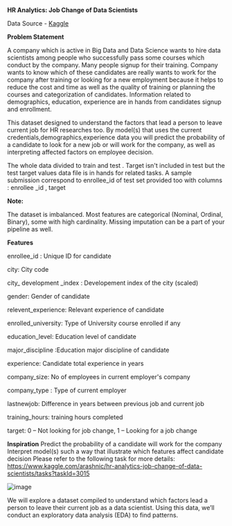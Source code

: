 **HR Analytics: Job Change of Data Scientists**


Data Source - [Kaggle](https://www.kaggle.com/datasets/arashnic/hr-analytics-job-change-of-data-scientists?select=sample_submission.csv)

**Problem Statement**

A company which is active in Big Data and Data Science wants to hire data scientists among people who successfully pass some courses which conduct by the company. Many people signup for their training. Company wants to know which of these candidates are really wants to work for the company after training or looking for a new employment because it helps to reduce the cost and time as well as the quality of training or planning the courses and categorization of candidates. Information related to demographics, education, experience are in hands from candidates signup and enrollment.

This dataset designed to understand the factors that lead a person to leave current job for HR researches too. By model(s) that uses the current credentials,demographics,experience data you will predict the probability of a candidate to look for a new job or will work for the company, as well as interpreting affected factors on employee decision.

The whole data divided to train and test . Target isn't included in test but the test target values data file is in hands for related tasks. A sample submission correspond to enrollee_id of test set provided too with columns : enrollee _id , target

**Note:**

The dataset is imbalanced.
Most features are categorical (Nominal, Ordinal, Binary), some with high cardinality.
Missing imputation can be a part of your pipeline as well.

**Features**

enrollee_id : Unique ID for candidate

city: City code

city_ development _index : Developement index of the city (scaled)

gender: Gender of candidate

relevent_experience: Relevant experience of candidate

enrolled_university: Type of University course enrolled if any

education_level: Education level of candidate

major_discipline :Education major discipline of candidate

experience: Candidate total experience in years

company_size: No of employees in current employer's company

company_type : Type of current employer

lastnewjob: Difference in years between previous job and current job

training_hours: training hours completed

target: 0 – Not looking for job change, 1 – Looking for a job change

**Inspiration**
Predict the probability of a candidate will work for the company
Interpret model(s) such a way that illustrate which features affect candidate decision
Please refer to the following task for more details:
https://www.kaggle.com/arashnic/hr-analytics-job-change-of-data-scientists/tasks?taskId=3015





![image](https://user-images.githubusercontent.com/109312561/182495260-9f76779d-fb48-4dce-8b2d-eec9a5464f3a.png)


We will explore a dataset compiled to understand which factors lead a person to leave their current job as a data scientist. Using this data, we’ll conduct an exploratory data analysis (EDA) to find patterns.
